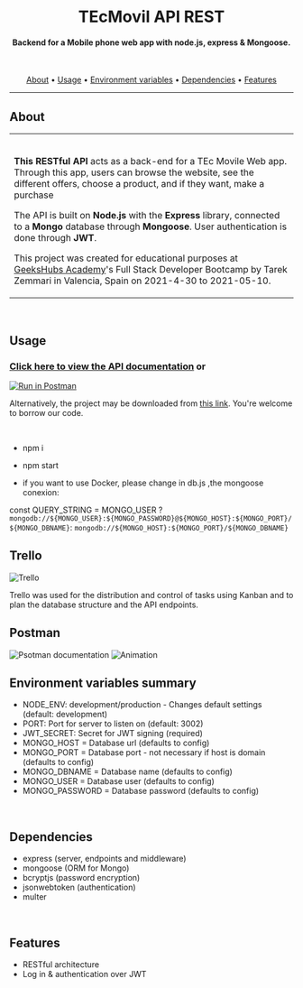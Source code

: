 <h1 align="center">
  <br>TEcMovil API REST
</h1>

<h4 align="center">Backend for a Mobile phone web app with node.js, express & Mongoose.</h4>

<br>
<p align="center">
  <a href="#about">About</a> •
  <a href="#usage">Usage</a> •
  <a href="#environment">Environment variables</a> •
  <a href="#dependencies">Dependencies</a> •
  <a href="#features">Features</a>
</p>

---

## About

<table>
<tr>
<td>
<br>

**This RESTful API** acts as a back-end for a TEc Movile Web app. Through this app, users can browse the website, see the different offers, choose a product, and if they want, make a purchase

The API is built on <b>Node.js</b> with the <b>Express</b> library, connected to a <b>Mongo</b> database through <b>Mongoose</b>. User authentication is done through <b>JWT</b>.

This project was created for educational purposes at <a href="https://geekshubsacademy.com/">GeeksHubs Academy</a>'s Full Stack Developer Bootcamp by Tarek Zemmari in Valencia, Spain on 2021-4-30 to 2021-05-10.


</td>
</tr>
</table>
<br>

## Usage



### <b>[Click here to view the API documentation](https://documenter.getpostman.com/view/14551935/TzRNEpuz)</b> or

[![Run in Postman](https://run.pstmn.io/button.svg)](https://app.getpostman.com/run-collection/2de304f6ef9dd9834156?action=collection%2Fimport)

Alternatively, the project may be downloaded from <a href="https://github.com/T-zemmari/Backend_Projecto_Final/archive/refs/heads/main.zip">this link</a>. You're welcome to borrow our code.

<br>

* npm i
* npm start

* if you want to use Docker, please change in db.js ,the mongoose conexion:

 const QUERY_STRING = MONGO_USER ? 
 `mongodb://${MONGO_USER}:${MONGO_PASSWORD}@${MONGO_HOST}:${MONGO_PORT}/${MONGO_DBNAME}`:
 `mongodb://${MONGO_HOST}:${MONGO_PORT}/${MONGO_DBNAME}`

<div id="environment"></div>

##  Trello


![Trello](https://user-images.githubusercontent.com/76817211/116979811-bcbd7600-acc5-11eb-981e-6a595c41610b.gif)



 Trello was used for the distribution and control of tasks using Kanban and to plan the database structure and the API endpoints.

##  Postman

![Psotman documentation](https://user-images.githubusercontent.com/76817211/116979107-e033f100-acc4-11eb-86ad-fb39db08b5dd.gif)
![Animation](https://user-images.githubusercontent.com/76817211/116979120-e32ee180-acc4-11eb-9351-e9690ffde454.gif)

## Environment variables summary


* NODE_ENV: development/production - Changes default settings (default: development)
* PORT: Port for server to listen on (default: 3002)
* JWT_SECRET: Secret for JWT signing (required)
* MONGO_HOST = Database url (defaults to config)
* MONGO_PORT = Database port - not necessary if host is domain (defaults to config)
* MONGO_DBNAME = Database name (defaults to config)
* MONGO_USER = Database user (defaults to config)
* MONGO_PASSWORD = Database password (defaults to config)


<br>

## Dependencies

* express (server, endpoints and middleware)
* mongoose (ORM for Mongo)
* bcryptjs (password encryption)
* jsonwebtoken (authentication)
* multer

<br>

## Features

* RESTful architecture
* Log in & authentication over JWT


<br>